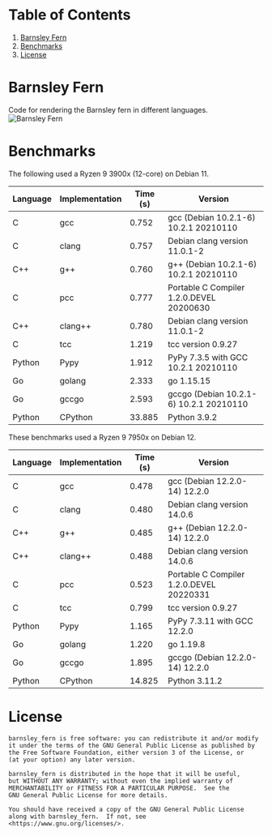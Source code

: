 # Table of Contents
1. [Barnsley Fern](#bf)
2. [Benchmarks](#benchmarks)
3. [License](#license)

# Barnsley Fern <a name="bf"></a>
Code for rendering the Barnsley fern in different languages.
![Barnsley Fern](https://math.dartmouth.edu/~rmaguire/assets/barnsley_fern.png "Barnsley Fern")

# Benchmarks
The following used a Ryzen 9 3900x (12-core) on Debian 11.

| Language | Implementation | Time (s) | Version                                  |
| -------- | -------------- | -------- | ---------------------------------------- |
| C        | gcc            |    0.752 | gcc (Debian 10.2.1-6) 10.2.1 20210110    |
| C        | clang          |    0.757 | Debian clang version 11.0.1-2            |
| C++      | g++            |    0.760 | g++ (Debian 10.2.1-6) 10.2.1 20210110    |
| C        | pcc            |    0.777 | Portable C Compiler 1.2.0.DEVEL 20200630 |
| C++      | clang++        |    0.780 | Debian clang version 11.0.1-2            |
| C        | tcc            |    1.219 | tcc version 0.9.27                       |
| Python   | Pypy           |    1.912 | PyPy 7.3.5 with GCC 10.2.1 20210110      |
| Go       | golang         |    2.333 | go 1.15.15                               |
| Go       | gccgo          |    2.593 | gccgo (Debian 10.2.1-6) 10.2.1 20210110  |
| Python   | CPython        |   33.885 | Python 3.9.2                             |

These benchmarks used a Ryzen 9 7950x on Debian 12.

| Language | Implementation | Time (s) | Version                                  |
| -------- | -------------- | -------- | ---------------------------------------- |
| C        | gcc            |    0.478 | gcc (Debian 12.2.0-14) 12.2.0            |
| C        | clang          |    0.480 | Debian clang version 14.0.6              |
| C++      | g++            |    0.485 | g++ (Debian 12.2.0-14) 12.2.0            |
| C++      | clang++        |    0.488 | Debian clang version 14.0.6              |
| C        | pcc            |    0.523 | Portable C Compiler 1.2.0.DEVEL 20220331 |
| C        | tcc            |    0.799 | tcc version 0.9.27                       |
| Python   | Pypy           |    1.165 | PyPy 7.3.11 with GCC 12.2.0              |
| Go       | golang         |    1.220 | go 1.19.8                                |
| Go       | gccgo          |    1.895 | gccgo (Debian 12.2.0-14) 12.2.0          |
| Python   | CPython        |   14.825 | Python 3.11.2                            |

# License
    barnsley_fern is free software: you can redistribute it and/or modify
    it under the terms of the GNU General Public License as published by
    the Free Software Foundation, either version 3 of the License, or
    (at your option) any later version.

    barnsley_fern is distributed in the hope that it will be useful,
    but WITHOUT ANY WARRANTY; without even the implied warranty of
    MERCHANTABILITY or FITNESS FOR A PARTICULAR PURPOSE.  See the
    GNU General Public License for more details.

    You should have received a copy of the GNU General Public License
    along with barnsley_fern.  If not, see <https://www.gnu.org/licenses/>.
